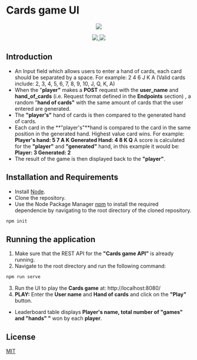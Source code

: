 # Cards game UI
<p align="center">
	<a href="https://forthebadge.com" alt="MADE WITH: VUE">
		<img src="https://forthebadge.com/images/badges/made-with-vue.svg" />
	</a>
</p>
<p align="center">
	<a href="#" alt="Powered by: Node 14.1.0 ">
        <img src="https://badgen.net/badge/Powered%20by/Node%2014.1.0/43853D" />
    </a>
	<a href="https://opensource.org/licenses/MIT" alt="License: MIT">
		<img src="https://img.shields.io/badge/License-MIT-yellow.svg" />
	</a>
</p>

## Introduction

- An Input field which allows users to enter a hand of cards, each card should be
separated by a space. For example: 2 4 6 J K A (Valid cards include: 2, 3, 4, 5, 6, 7, 8, 9, 10, J, Q, K, A)
- When the "**player"** makes a **POST** request with the **user_name** and **hand_of_cards** (i.e. Request format defined in the **Endpoints** section) , a random "**hand of cards"** with the same  amount of cards that the user entered are generated.
- The **"player's"** hand of cards is then compared to the generated hand of cards.
- Each card in the **"player's"**hand is compared to the card in the same position in
the generated hand. Highest value card wins. For example:
**Player's hand: 5 7 A K
Generated Hand: 4 8 K Q**
A score is calculated for the **"player"** and **"generated"** hand, in this example it would
be:
**Player: 3
Generated: 2**
- The result of the game is then displayed back to the **"player"**. 

## Installation and Requirements
- Install [Node](https://nodejs.org/en/).
- Clone the repository.
- Use the Node Package Manager [npm](https://www.npmjs.com/) to install the required dependencie by navigating to the root directory of the cloned repository.
```bash
npm init
```

## Running the application
1. Make sure that the REST API for the **"Cards game API"** is already running.
2. Navigate to the root directory and run the following command:
```bash
npm run serve
```
3. Run the UI to play the **Cards game** at:  http://localhost:8080/
4. **PLAY:** Enter the **User name** and **Hand of cards** and click on the **"Play"** button.
  - Leaderboard table displays **Player's name, total number of "games" and "hands" "** won by each **player**.

## License
[MIT](https://choosealicense.com/licenses/mit/)